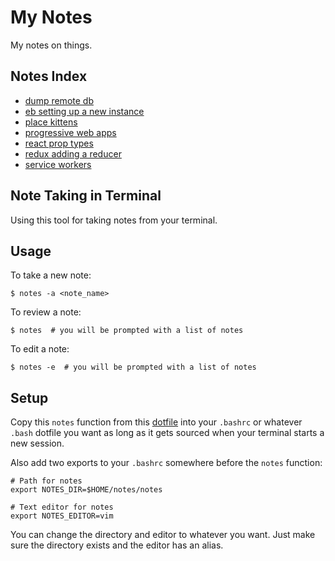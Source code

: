My Notes
========
My notes on things.


Notes Index
-----------
* [dump remote db](/notes/dump_remote_db.md)
* [eb setting up a new instance](/notes/eb_setting_up_a_new_instance.md)
* [place kittens](/notes/place_kittens.md)
* [progressive web apps](/notes/progressive_web_apps.md)
* [react prop types](/notes/react_prop_types.md)
* [redux adding a reducer](/notes/redux_adding_a_reducer.md)
* [service workers](/notes/service_workers.md)



Note Taking in Terminal
-----------------------
Using this tool for taking notes from your terminal.

Usage
-----
To take a new note:

    $ notes -a <note_name>

To review a note:

    $ notes  # you will be prompted with a list of notes

To edit a note:

    $ notes -e  # you will be prompted with a list of notes


Setup
-----
Copy this `notes` function from this [dotfile](https://github.com/goldhand/dotfiles/blob/master/.functions#L283) into your `.bashrc` or whatever `.bash` dotfile you want as long as it gets sourced when your terminal starts a new session.

Also add two exports to your `.bashrc` somewhere before the `notes` function:

    # Path for notes
    export NOTES_DIR=$HOME/notes/notes

    # Text editor for notes
    export NOTES_EDITOR=vim

You can change the directory and editor to whatever you want. Just make sure the directory exists and the editor has an alias.
